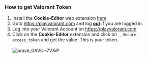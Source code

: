 <h3>How to get Valorant Token</h3>

1. Install the **Cookie-Editor** web extension [here](https://chrome.google.com/webstore/detail/cookie-editor/hlkenndednhfkekhgcdicdfddnkalmdm)
2. Goto https://playvalorant.com and log <ins>**out**</ins> if you are logged in.
3. Log into your Valorant Account on https://playvalorant.com
4. Click on the **Cookie-Editor** extension and click on `__Secure-access_token` and get the value. This is your token. <br> <br>
![brave_GAVCH7VXiP](https://user-images.githubusercontent.com/36981621/145657678-72919b5f-1a65-43c6-bb22-746d13b261fb.jpg)
